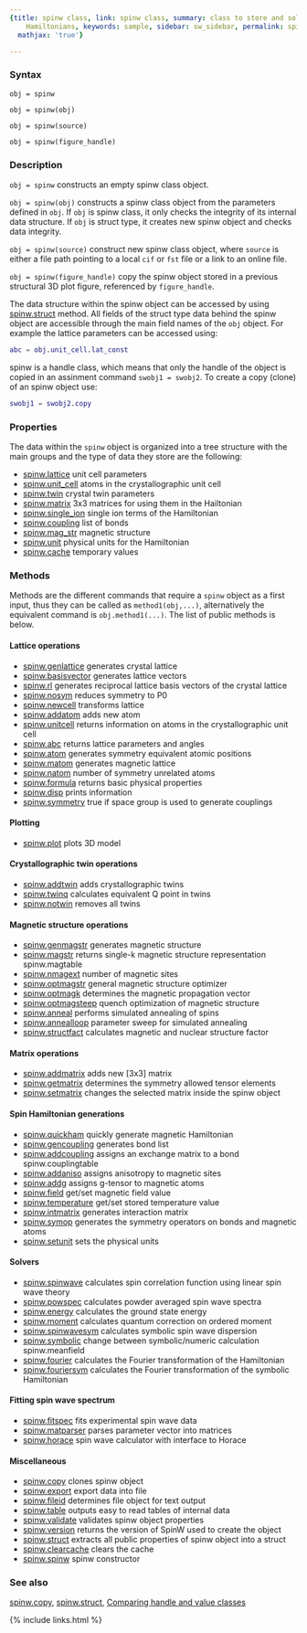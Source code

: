 ```yaml
---
{title: spinw class, link: spinw class, summary: class to store and solve magnetic
    Hamiltonians, keywords: sample, sidebar: sw_sidebar, permalink: spinw, folder: spinw,
  mathjax: 'true'}

---
```

 
### Syntax
 
`obj = spinw`
 
`obj = spinw(obj)`
 
`obj = spinw(source)`
 
`obj = spinw(figure_handle)`
 
### Description
 
`obj = spinw` constructs an empty spinw class object.
 
`obj = spinw(obj)` constructs a spinw class object from the
parameters defined in `obj`. If `obj` is spinw class, it only checks
the integrity of its internal data structure. If `obj` is struct
type, it creates new spinw object and checks data integrity.
 
`obj = spinw(source)` construct new spinw class object, where
`source` is either a file path pointing to a local `cif` or `fst`
file or a link to an online file.
 
`obj = spinw(figure_handle)` copy the spinw object stored in a
previous structural 3D plot figure, referenced by `figure_handle`.
 
 
The data structure within the spinw object can be accessed by using
[spinw.struct](spinw_struct) method. All fields of the struct type data behind the
spinw object are accessible through the main field names of the `obj`
object. For example the lattice parameters can be accessed using:
 
```matlab
abc = obj.unit_cell.lat_const
```
 
spinw is a handle class, which means that only the handle of the
object is copied in an assinment command `swobj1 = swobj2`. To create
a copy (clone) of an spinw object use:
 
```matlab
swobj1 = swobj2.copy
```
 
### Properties
 
The data within the `spinw` object is organized into a tree structure
with the main groups and the type of data they store are the
following:
 
* [spinw.lattice](spinw_lattice) unit cell parameters
* [spinw.unit_cell](spinw_unit_cell) atoms in the crystallographic unit cell
* [spinw.twin](spinw_twin) crystal twin parameters
* [spinw.matrix](spinw_matrix) 3x3 matrices for using them in the Hailtonian
* [spinw.single_ion](spinw_single_ion) single ion terms of the Hamiltonian
* [spinw.coupling](spinw_coupling) list of bonds
* [spinw.mag_str](spinw_mag_str) magnetic structure
* [spinw.unit](spinw_unit) physical units for the Hamiltonian
* [spinw.cache](spinw_cache) temporary values
 
### Methods
 
Methods are the different commands that require a `spinw` object as a
first input, thus they can be called as `method1(obj,...)`,
alternatively the equivalent command is `obj.method1(...)`. The list
of public methods is below.
 
#### Lattice operations
 
* [spinw.genlattice](spinw_genlattice) generates crystal lattice
* [spinw.basisvector](spinw_basisvector) generates lattice vectors
* [spinw.rl](spinw_rl) generates reciprocal lattice basis vectors of the crystal lattice
* [spinw.nosym](spinw_nosym) reduces symmetry to P0
* [spinw.newcell](spinw_newcell) transforms lattice
* [spinw.addatom](spinw_addatom) adds new atom
* [spinw.unitcell](spinw_unitcell) returns information on atoms in the crystallographic unit cell
* [spinw.abc](spinw_abc) returns lattice parameters and angles
* [spinw.atom](spinw_atom) generates symmetry equivalent atomic positions
* [spinw.matom](spinw_matom) generates magnetic lattice
* [spinw.natom](spinw_natom) number of symmetry unrelated atoms
* [spinw.formula](spinw_formula) returns basic physical properties
* [spinw.disp](spinw_disp) prints information
* [spinw.symmetry](spinw_symmetry) true if space group is used to generate couplings
    
#### Plotting
 
* [spinw.plot](spinw_plot) plots 3D model
 
#### Crystallographic twin operations
 
* [spinw.addtwin](spinw_addtwin) adds crystallographic twins
* [spinw.twinq](spinw_twinq) calculates equivalent Q point in twins
* [spinw.notwin](spinw_notwin) removes all twins
 
#### Magnetic structure operations
 
* [spinw.genmagstr](spinw_genmagstr) generates magnetic structure
* [spinw.magstr](spinw_magstr) returns single-k magnetic structure representation
  spinw.magtable
* [spinw.nmagext](spinw_nmagext) number of magnetic sites
* [spinw.optmagstr](spinw_optmagstr) general magnetic structure optimizer
* [spinw.optmagk](spinw_optmagk) determines the magnetic propagation vector
* [spinw.optmagsteep](spinw_optmagsteep) quench optimization of magnetic structure
* [spinw.anneal](spinw_anneal) performs simulated annealing of spins
* [spinw.annealloop](spinw_annealloop) parameter sweep for simulated annealing
* [spinw.structfact](spinw_structfact) calculates magnetic and nuclear structure factor
    
#### Matrix operations
 
* [spinw.addmatrix](spinw_addmatrix) adds new [3x3] matrix
* [spinw.getmatrix](spinw_getmatrix) determines the symmetry allowed tensor elements
* [spinw.setmatrix](spinw_setmatrix) changes the selected matrix inside the spinw object
    
#### Spin Hamiltonian generations
 
* [spinw.quickham](spinw_quickham) quickly generate magnetic Hamiltonian
* [spinw.gencoupling](spinw_gencoupling) generates bond list
* [spinw.addcoupling](spinw_addcoupling) assigns an exchange matrix to a bond
  spinw.couplingtable
* [spinw.addaniso](spinw_addaniso) assigns anisotropy to magnetic sites
* [spinw.addg](spinw_addg) assigns g-tensor to magnetic atoms
* [spinw.field](spinw_field) get/set magnetic field value
* [spinw.temperature](spinw_temperature) get/set stored temperature value
* [spinw.intmatrix](spinw_intmatrix) generates interaction matrix
* [spinw.symop](spinw_symop) generates the symmetry operators on bonds and magnetic atoms
* [spinw.setunit](spinw_setunit) sets the physical units
    
#### Solvers
 
* [spinw.spinwave](spinw_spinwave) calculates spin correlation function using linear spin wave theory
* [spinw.powspec](spinw_powspec) calculates powder averaged spin wave spectra
* [spinw.energy](spinw_energy) calculates the ground state energy
* [spinw.moment](spinw_moment) calculates quantum correction on ordered moment
* [spinw.spinwavesym](spinw_spinwavesym) calculates symbolic spin wave dispersion
* [spinw.symbolic](spinw_symbolic) change between symbolic/numeric calculation
  spinw.meanfield
* [spinw.fourier](spinw_fourier) calculates the Fourier transformation of the Hamiltonian
* [spinw.fouriersym](spinw_fouriersym) calculates the Fourier transformation of the symbolic Hamiltonian
 
#### Fitting spin wave spectrum
 
* [spinw.fitspec](spinw_fitspec) fits experimental spin wave data
* [spinw.matparser](spinw_matparser) parses parameter vector into matrices
* [spinw.horace](spinw_horace) spin wave calculator with interface to Horace
    
#### Miscellaneous
 
* [spinw.copy](spinw_copy) clones spinw object
* [spinw.export](spinw_export) export data into file
* [spinw.fileid](spinw_fileid) determines file object for text output
* [spinw.table](spinw_table) outputs easy to read tables of internal data
* [spinw.validate](spinw_validate) validates spinw object properties
* [spinw.version](spinw_version) returns the version of SpinW used to create the object
* [spinw.struct](spinw_struct) extracts all public properties of spinw object into a struct
* [spinw.clearcache](spinw_clearcache) clears the cache
* [spinw.spinw](spinw_spinw) spinw constructor
 
### See also
 
[spinw.copy](spinw_copy), [spinw.struct](spinw_struct), [Comparing handle and value classes](https://www.google.ch/url?sa=t&rct=j&q=&esrc=s&source=web&cd=3&ved=0ahUKEwjCvbbctqTWAhVBblAKHQxnAnIQFggyMAI&url=https%3A%2F%2Fwww.mathworks.com%2Fhelp%2Fmatlab%2Fmatlab_oop%2Fcomparing-handle-and-value-classes.html&usg=AFQjCNFoN4qQdn6rPXKWkQ7aoog9G-nHgA)
 

{% include links.html %}
